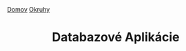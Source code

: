 <div align="center">
<div align="left">
    <a href="/README.md">Domov</a>
    <a href="../OKRUHY.md#WEB">Okruhy</a>
</div>

# Databazové Aplikácie

</div>